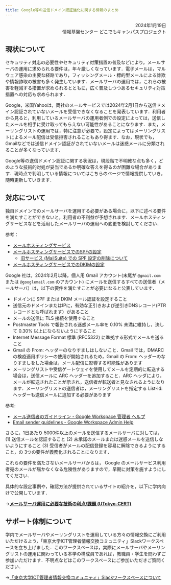 ```yaml
---
title: Google等の送信ドメイン認証強化に関する情報のまとめ
---
```


<div style="text-align: right;">
    <div>2024年1月19日</div>
    <div>情報基盤センター どこでもキャンパスプロジェクト</div>
</div>

## 現状について

セキュリティ対応の必要性やセキュリティ対策措置の普及などにより，メールサーバの運用に求められる要件は，年々厳しくなっています．電子メールは，マルウェア感染の主要な経路であり，フィッシングメール・標的型メールによる詐欺や情報詐取の被害も多く発生しています．メールサーバの運用では，これらの被害を軽減する措置が求められるとともに，広く普及しつつあるセキュリティ対策措置への対応も求められます．

Google，米国Yahooは，両社のメールサービスでは2024年2月1日から送信ドメイン認証されていないメールを受信できなくなることを発表しています．利用者から見ると，利用しているメールサーバの運用者側での設定によっては，送信したメールを相手に受け取ってもらえない可能性があることになります．また，メーリングリストの運用では，特に注意が必要で，設定によってはメーリングリストによるメール配信は受信拒否されることもあり得ます．なお，現状でも，Gmailなどでは送信ドメイン認証がされていないメールは迷惑メールに分類されることが多くなっています．

Google等の送信ドメイン認証に関する状況は，現段階で不明確な点も多く，どのような技術的対処が妥当であるか明確な答えを得るのが困難な場合があります．現時点で判明している情報についてはこちらのページで情報提供していき，随時更新していきます．

## 対応について

独自ドメインでのメールサーバを運用する必要がある場合に，以下に述べる要件を満たすことができないと，利用者の不利益が予想されます．メールホスティングサービスなどを活用したメールサーバの運用への変更を検討してください．

参考： 

- [メールホスティングサービス](https://mh.ecc.u-tokyo.ac.jp/)
- [メールホスティングサービスでのSPFの設定](https://mh.ecc.u-tokyo.ac.jp/20200312/2891/)
    - [旧サービス (MailSuite) での SPF 設定の削除について](https://mh.ecc.u-tokyo.ac.jp/20201117/3150/)
- [メールホスティングサービスでのDKIMの設定](https://mh.ecc.u-tokyo.ac.jp/20240109/3502/)

Google 社は，2024年2月以降，個人用 Gmail アカウント(末尾が `@gmail.com` または `@googlemail.com` のアカウント) にメールを送信するすべての送信者（メールサーバ）は，以下の要件を満たすことが必要になると公表しています．

- ドメインに SPF または DKIM メール認証を設定すること
- 送信元のドメインまたはIPに，有効な正引きおよび逆引きDNSレコード(PTRレコードとも呼ばれます）があること
- メールの送信に TLS 接続を使用すること
- Postmaster Tools で報告される迷惑メール率を 0.10% 未満に維持し，決して 0.30% 以上にならないようにすること
- Internet Message Format 標準 (RFC5322) に準拠する形式でメールを送ること
- Gmail の From: ヘッダーのなりすましはしないこと．Gmail では，DMARC の検疫適用ポリシーの使用が開始されるため，Gmail の From: ヘッダーのなりすましをした場合は，メール配信に影響する可能性があります
- メーリングリストや受信ゲートウェイを使用してメールを定期的に転送する場合は，送信メールに ARC ヘッダーを追加すること．ARC ヘッダにより，メールが転送されたことが示され，送信者が転送者と見なされるようになります．メーリングリストの送信者は，メーリングリストを指定する List-id: ヘッダーも送信メールに追加する必要があります

参考:

- [メール送信者のガイドライン - Google Workspace 管理者 ヘルプ](https://support.google.com/mail/answer/81126?hl=ja)
- [Email sender guidelines - Google Workspace Admin Help](https://support.google.com/mail/answer/81126?hl=en)

さらに，1日あたり 5000件以上のメールを送信するメールサーバに対しては，(1) 送信メールを認証すること (2) 未承諾のメールまたは迷惑メールを送信しないようにすること (3) 受信者がメールの配信登録を容易に解除できるようにすること，の 3つの要件が義務化されることになります．

これらの要件を満たさないメールサーバからは， Google のメールサービス利用者宛のメールが届かなくなる危険性がありますので，早期に対策を施すようにしてください．

具体的な設定事例や，確認方法が提供されているサイトの紹介を，以下に学内向けで公開しています．

→**[メールサーバ運⽤に必要な技術の利点/課題 (UTokyo-CERT)](https://cert.u-tokyo.ac.jp/news/documents/Mailserver.pdf)**

## サポート体制について

学内でメールサーバやメーリングリストを運用している方々の情報交換にご利用いただけるよう，「東京大学ICT管理者情報交換コミュニティ」Slackワークスペースを立ち上げました．このワークスペースは，実際にメールサーバやメーリングリストの運用に関わっている本学の構成員であれば，教職員・学生を問わずご参加いただけます．不明点などはこのワークスペースにご参加いただきご質問ください．

→[「東京大学ICT管理者情報交換コミュニティ」Slackワークスペースについて](/ict-admin/)
